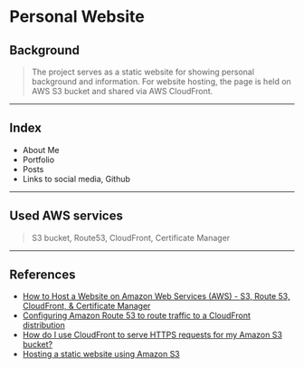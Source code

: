 # Personal Website

## Background 

> The project serves as a static website for showing personal background and information.
For website hosting, the page is held on AWS S3 bucket and shared via AWS CloudFront.

---
## Index

- About Me
- Portfolio
- Posts
- Links to social media, Github

---
## Used AWS services

>S3 bucket, Route53, CloudFront, Certificate Manager

---
## References

- [How to Host a Website on Amazon Web Services (AWS) - S3, Route 53, CloudFront, & Certificate Manager](https://www.youtube.com/watch?v=lCnymxddies&ab_channel=Websplaining)
- [Configuring Amazon Route 53 to route traffic to a CloudFront distribution](https://docs.aws.amazon.com/Route53/latest/DeveloperGuide/routing-to-cloudfront-distribution.html#routing-to-cloudfront-distribution-config)
- [How do I use CloudFront to serve HTTPS requests for my Amazon S3 bucket?](https://aws.amazon.com/premiumsupport/knowledge-center/cloudfront-https-requests-s3/)
- [Hosting a static website using Amazon S3](https://docs.aws.amazon.com/AmazonS3/latest/userguide/WebsiteHosting.html)